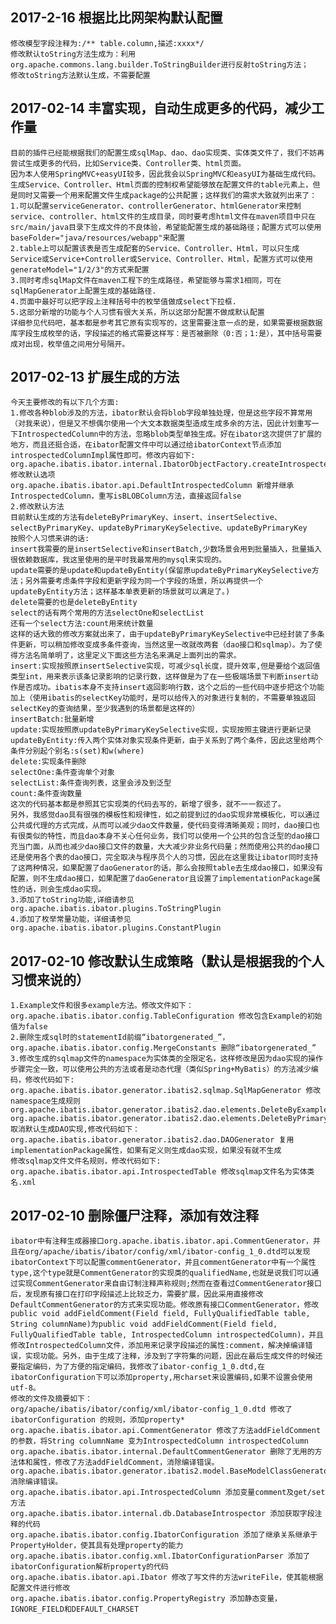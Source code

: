 ## 2017-2-16 根据比比网架构默认配置
    修改模型字段注释为:/** table.column,描述:xxxx*/
    修改默认toString方法生成为：利用org.apache.commons.lang.builder.ToStringBuilder进行反射toString方法；
    修改toString方法默认生成，不需要配置

## 2017-02-14 丰富实现，自动生成更多的代码，减少工作量
    目前的插件已经能根据我们的配置生成sqlMap、dao、dao实现类、实体类文件了，我们不妨再尝试生成更多的代码，比如Service类、Controller类、html页面。
    因为本人使用SpringMVC+easyUI较多，因此我会以SpringMVC和easyUI为基础生成代码。
    生成Service、Controller、Html页面的控制权希望能够放在配置文件的table元素上，但是同时又需要一个用来配置文件生成package的公共配置；这样我们的需求大致就列出来了：
    1.可以配置serviceGenerator、controllerGenerator、htmlGenerator来控制service、controller、html文件的生成目录，同时要考虑html文件在maven项目中只在src/main/java目录下生成文件的不良体验，希望能配置生成的基础路径；配置方式可以使用baseFolder="java/resources/webapp"来配置
    2.table上可以配置该表是否生成配套的Service、Controller、Html，可以只生成Service或Service+Controller或Service、Controller、Html，配置方式可以使用generateModel="1/2/3"的方式来配置
    3.同时考虑sqlMap文件在maven工程下的生成路径，希望能够与需求1相同，可在sqlMapGenerator上配置生成的基础路径.
    4.页面中最好可以把字段上注释括号中的枚举值做成select下拉框.
    5.这部分新增的功能与个人习惯有很大关系，所以这部分配置不做成默认配置
    详细参见代码吧，基本都是参考其它原有实现写的，这里需要注意一点的是，如果需要根据数据库字段生成枚举的话，字段描述的格式需要这样写：是否被删除（0:否；1:是），其中括号需要成对出现，枚举值之间用分号隔开。
## 2017-02-13 扩展生成的方法
    今天主要修改的有以下几个方面:
    1.修改各种blob涉及的方法，ibator默认会将blob字段单独处理，但是这些字段不算常用（对我来说），但是又不想偶尔使用一个大文本数据类型造成生成多余的方法，因此计划重写一下IntrospectedColumn中的方法，忽略blob类型单独生成。好在ibator这次提供了扩展的地方，而且还挺合适，在ibator配置文件中可以通过给ibatorContext节点添加introspectedColumnImpl属性即可。修改内容如下:
    org.apache.ibatis.ibator.internal.IbatorObjectFactory.createIntrospectedColumn 修改默认选项
    org.apache.ibatis.ibator.api.DefaultIntrospectedColumn 新增并继承IntrospectedColumn，重写isBLOBColumn方法，直接返回false
    2.修改默认方法
	目前默认生成的方法有deleteByPrimaryKey、insert、insertSelective、selectByPrimaryKey、updateByPrimaryKeySelective、updateByPrimaryKey  
	按照个人习惯来讲的话:
	insert我需要的是insertSelective和insertBatch,少数场景会用到批量插入，批量插入很依赖数据库，我这里使用的是平时我最常用的mysql来实现的。
	update需要的是update和updateByEntity(保留原updateByPrimaryKeySelective方法；另外需要考虑条件字段和更新字段为同一个字段的场景，所以再提供一个updateByEntity方法；这样基本单表更新的场景就可以满足了。)
	delete需要的也是deleteByEntity
	select的话有两个常用的方法selectOne和selectList
	还有一个select方法:count用来统计数量
	这样的话大致的修改方案就出来了，由于updateByPrimaryKeySelective中已经封装了多条件更新，可以稍加修改变成多条件查询，当然这里一改就改两套（dao接口和sqlmap）。为了使得方法名简单明了，这里定义下面这些方法名来满足上面列出的需求。
	insert:实现按照原insertSelective实现，可减少sql长度，提升效率,但是要给个返回值类型int，用来表示该条记录影响的记录行数，这样做是为了在一些极端场景下判断insert动作是否成功。ibatis本身不支持insert返回影响行数，这个之后的一些代码中逐步把这个功能加上（使用ibatis的selectKey功能时，是可以给传入的对象进行复制的，不需要单独返回selectKey的查询结果，至少我遇到的场景都是这样的）
	insertBatch:批量新增
	update:实现按照原updateByPrimaryKeySelective实现，实现按照主键进行更新记录
	updateByEntity:传入两个实体对象实现条件更新，由于关系到了两个条件，因此这里给两个条件分别起个别名:s(set)和w(where) 
	delete:实现条件删除
	selectOne:条件查询单个对象
	selectList:条件查询列表，这里会涉及到泛型
	count:条件查询数量
	这次的代码基本都是参照其它实现类的代码去写的，新增了很多，就不一一叙述了。
	另外，我感觉dao具有很强的模板性和规律性，如之前提到过的dao实现非常模板化，可以通过公共或代理的方式完成，从而可以减少dao文件数量，使代码变得清晰美观；同时，dao接口也有很类似的特性，而且dao本身不关心任何业务，我们可以使用一个公共的包含泛型的dao接口充当门面，从而也减少dao接口文件的数量，大大减少非业务代码量；然而使用公共的dao接口还是使用各个表的dao接口，完全取决与程序员个人的习惯，因此在这里我让ibator同时支持了这两种情况，如果配置了daoGenerator的话，那么会按照table去生成dao接口，如果没有配置，则不生成dao接口，如果配置了daoGenerator且设置了implementationPackage属性的话，则会生成dao实现。
	3.添加了toString功能,详细请参见org.apache.ibatis.ibator.plugins.ToStringPlugin
	4.添加了枚举常量功能，详细请参见org.apache.ibatis.ibator.plugins.ConstantPlugin
## 2017-02-10 修改默认生成策略（默认是根据我的个人习惯来说的）
    1.Example文件和很多example方法。修改文件如下：
    org.apache.ibatis.ibator.config.TableConfiguration 修改包含Example的初始值为false
    2.删除生成sql时的statementId前缀“ibatorgenerated_”，
    org.apache.ibatis.ibator.config.MergeConstants 删除“ibatorgenerated_”
    3.修改生成的sqlmap文件的namespace为实体类的全限定名，这样修改是因为dao实现的操作步骤完全一致，可以使用公共的方法或者是动态代理（类似Spring+MyBatis）的方法减少编码，修改代码如下:
    org.apache.ibatis.ibator.generator.ibatis2.sqlmap.SqlMapGenerator 修改namespace生成规则
    org.apache.ibatis.ibator.generator.ibatis2.dao.elements.DeleteByExampleMethodGenerator
    org.apache.ibatis.ibator.generator.ibatis2.dao.elements.DeleteByPrimaryKeyMethodGenerator
    取消默认生成DAO实现,修改代码如下：
    org.apache.ibatis.ibator.generator.ibatis2.dao.DAOGenerator 复用implementationPackage属性，如果有定义则生成dao实现，如果没有就不生成
    修改sqlmap文件文件名规则，修改代码如下:
    org.apache.ibatis.ibator.api.IntrospectedTable 修改sqlmap文件名为实体类名.xml
## 2017-02-10 删除僵尸注释，添加有效注释
	ibator中有注释生成器接口org.apache.ibatis.ibator.api.CommentGenerator，并且在org/apache/ibatis/ibator/config/xml/ibator-config_1_0.dtd可以发现ibatorContext下可以配置commentGenerator，并且commentGenerator中有一个属性type,这个type就是CommentGenerator的实现类的qualifiedName,也就是说我们可以通过实现CommentGenerator来自由订制注释声称规则;然而在查看过CommentGenerator接口后，发现原有接口在打印字段描述上比较乏力，需要扩展，因此采用直接修改DefaultCommentGenerator的方式来实现功能。修改原有接口CommentGenerator，修改public void addFieldComment(Field field, FullyQualifiedTable table, String columnName)为public void addFieldComment(Field field, FullyQualifiedTable table, IntrospectedColumn introspectedColumn)，并且修改IntrospectedColumn文件，添加用来记录字段描述的属性:comment，解决掉编译错误，实现功能。另外，由于生成了注释，涉及到了字符集的问题，因此在最后生成文件的时候还要指定编码，为了方便的指定编码，我修改了ibator-config_1_0.dtd,在ibatorConfiguration下可以添加property,用charset来设置编码,如果不设置会使用utf-8。
	修改的文件及摘要如下：
	org/apache/ibatis/ibator/config/xml/ibator-config_1_0.dtd 修改了 ibatorConfiguration 的规则，添加property*
	org.apache.ibatis.ibator.api.CommentGenerator 修改了方法addFieldComment的参数，将String columnName 变为IntrospectedColumn introspectedColumn
	org.apache.ibatis.ibator.internal.DefaultCommentGenerator 删除了无用的方法体和属性，修改了方法addFieldComment，消除编译错误。
	org.apache.ibatis.ibator.generator.ibatis2.model.BaseModelClassGenerator 消除编译错误。
	org.apache.ibatis.ibator.api.IntrospectedColumn 添加变量comment及get/set方法
	org.apache.ibatis.ibator.internal.db.DatabaseIntrospector 添加获取字段注释的代码
	org.apache.ibatis.ibator.config.IbatorConfiguration 添加了继承关系继承于PropertyHolder，使其具有处理property的能力
	org.apache.ibatis.ibator.config.xml.IbatorConfigurationParser 添加了ibatorConfiguration解析property的代码
	org.apache.ibatis.ibator.api.Ibator 修改了写文件的方法writeFile，使其能根据配置文件进行修改
	org.apache.ibatis.ibator.config.PropertyRegistry 添加静态变量，IGNORE_FIELD和DEFAULT_CHARSET